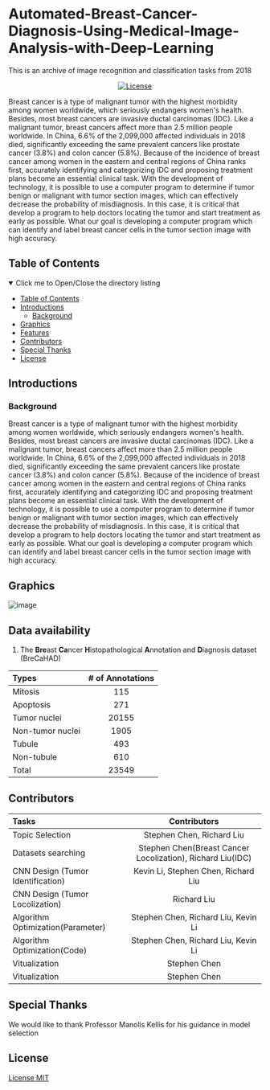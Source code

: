 # Automated-Breast-Cancer-Diagnosis-Using-Medical-Image-Analysis-with-Deep-Learning
This is an archive of image recognition and classification tasks from 2018
<p align="center">
  <a href="https://github.com/Stry233/Automated-Breast-Cancer-Diagnosis-Using-Medical-Image-Analysis-with-Deep-Learning/blob/main/LICENSE"><img alt="License" src="https://img.shields.io/github/license/Stry233/Automated-Breast-Cancer-Diagnosis-Using-Medical-Image-Analysis-with-Deep-Learning"/></a>
</p>



Breast cancer is a type of malignant tumor with the highest morbidity among women worldwide, which seriously endangers women's health. Besides, most breast cancers are invasive ductal carcinomas (IDC). Like a malignant tumor, breast cancers affect more than 2.5 million people worldwide. In China, 6.6% of the 2,099,000 affected individuals in 2018 died, significantly exceeding the same prevalent cancers like prostate cancer (3.8%) and colon cancer (5.8%). Because of the incidence of breast cancer among women in the eastern and central regions of China ranks first, accurately identifying and categorizing IDC and proposing treatment plans become an essential clinical task. With the development of technology, it is possible to use a computer program to determine if tumor benign or malignant with tumor section images, which can effectively decrease the probability of misdiagnosis. 
In this case, it is critical that develop a program to help doctors locating the tumor and start treatment as early as possible. What our goal is developing a computer program which can identify and label breast cancer cells in the tumor section image with high accuracy.

 

## Table of Contents

<details open="open">
  <summary>Click me to Open/Close the directory listing</summary>

- [Table of Contents](#nav-1)
- [Introductions](#nav-2)
  - [Background](#nav-2-1)
- [Graphics](#nav-3)
- [Features](#nav-4)
- [Contributors](#nav-5)
- [Special Thanks](#nav-6)
- [License](#nav-7)

</details>

<span id="nav-1"></span>

## Introductions

<!-- Fill in the detailed introduction about your project here -->

<span id="nav-2"></span>

### Background
Breast cancer is a type of malignant tumor with the highest morbidity among women worldwide, which seriously endangers women's health. Besides, most breast cancers are invasive ductal carcinomas (IDC). Like a malignant tumor, breast cancers affect more than 2.5 million people worldwide. In China, 6.6% of the 2,099,000 affected individuals in 2018 died, significantly exceeding the same prevalent cancers like prostate cancer (3.8%) and colon cancer (5.8%). Because of the incidence of breast cancer among women in the eastern and central regions of China ranks first, accurately identifying and categorizing IDC and proposing treatment plans become an essential clinical task. With the development of technology, it is possible to use a computer program to determine if tumor benign or malignant with tumor section images, which can effectively decrease the probability of misdiagnosis. In this case, it is critical that develop a program to help doctors locating the tumor and start treatment as early as possible. What our goal is developing a computer program which can identify and label breast cancer cells in the tumor section image with high accuracy.
<span id="nav-2-1"></span>

## Graphics
![image](https://user-images.githubusercontent.com/31975605/141656669-257f4054-80cb-453b-82e6-10c007fe0159.png)

## Data availability
1. The **Bre**ast **Ca**ncer **H**istopathological **A**nnotation and **D**iagnosis dataset (BreCaHAD)

  | Types                           | # of Annotations                                              |
  | :---                            |    :----:                                                     |
  | Mitosis                         | 115                                                           |
  | Apoptosis                       | 271                                                           |
  | Tumor nuclei                    | 20155                                                         |
  | Non-tumor nuclei                | 1905                                                          |
  | Tubule                          | 493                                                           |
  | Non-tubule                      | 610                                                           |
  | Total                           | 23549                                                         |	



## Contributors
  
  | Tasks                              | Contributors                                              |
  | :---                               |    :----:                                                 |
  | Topic Selection                    | Stephen Chen, Richard Liu                                 |
  | Datasets searching                 | Stephen Chen(Breast Cancer Locolization), Richard Liu(IDC)|
  | CNN Design (Tumor Identification)  | Kevin Li, Stephen Chen, Richard Liu                       |
  | CNN Design (Tumor Locolization)    | Richard Liu                                               |
  | Algorithm Optimization(Parameter)  | Stephen Chen, Richard Liu, Kevin Li                       |
  | Algorithm Optimization(Code)       | Stephen Chen, Richard Liu, Kevin Li                       |
  | Vitualization                      | Stephen Chen                                              |	
  | Vitualization                      | Stephen Chen                                              |	

<span id="nav-4"></span>

## Special Thanks
We would like to thank Professor Manolis Kellis for his guidance in model selection
<span id="nav-5"></span>

## License
[License MIT](LICENSE)
